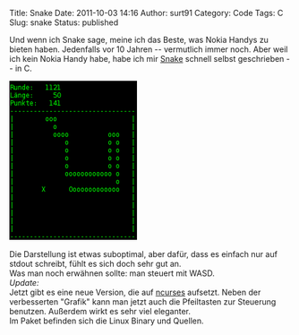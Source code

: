 Title: Snake
Date: 2011-10-03 14:16
Author: surt91
Category: Code
Tags: C
Slug: snake
Status: published

Und wenn ich Snake sage, meine ich das Beste, was Nokia Handys zu bieten
haben. Jedenfalls vor 10 Jahren -- vermutlich immer noch. Aber weil ich
kein Nokia Handy habe, habe ich mir
[Snake](http://dl.dropbox.com/u/963344/blog/snake.tar.xz) schnell selbst
geschrieben -- in C.

![Snake](img/snake_scr.png)

Die Darstellung ist etwas suboptimal, aber dafür, dass es einfach nur
auf stdout schreibt, fühlt es sich doch sehr gut an.  
Was man noch erwähnen sollte: man steuert mit WASD.  
*Update:*  
Jetzt gibt es eine neue Version, die auf
[ncurses](http://de.wikipedia.org/wiki/Ncurses) aufsetzt. Neben der
verbesserten "Grafik" kann man jetzt auch die Pfeiltasten zur Steuerung
benutzen. Außerdem wirkt es sehr viel eleganter.  
Im Paket befinden sich die Linux Binary und Quellen.
